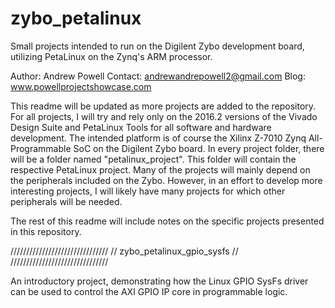 # zybo_petalinux
Small projects intended to run on the Digilent Zybo development board, utilizing PetaLinux on the Zynq's ARM processor.

Author: Andrew Powell
Contact: andrewandrepowell2@gmail.com
Blog: www.powellprojectshowcase.com

This readme will be updated as more projects are added to the repository. For all projects, I will try and rely only on the 2016.2 versions of the Vivado Design Suite and PetaLinux Tools for all software and hardware development. The intended platform is of course the Xilinx Z-7010 Zynq All-Programmable SoC on the Digilent Zybo board. In every project folder, there will be a folder named "petalinux_project". This folder will contain the respective PetaLinux project. Many of the projects will mainly depend on the peripherals included on the Zybo. However, in an effort to develop more interesting projects, I will likely have many projects for which other peripherals will be needed.

The rest of this readme will include notes on the specific projects presented in this repository. 

///////////////////////////////
// zybo_petalinux_gpio_sysfs //
///////////////////////////////

An introductory project, demonstrating how the Linux GPIO SysFs driver can be used to control the AXI GPIO IP core in programmable logic.
